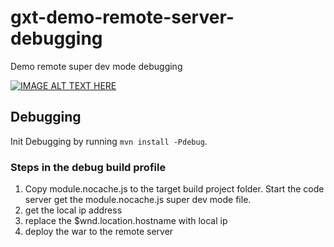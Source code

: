 # gxt-demo-remote-server-debugging
Demo remote super dev mode debugging

[![IMAGE ALT TEXT HERE](https://img.youtube.com/vi/vxwdI6GWYOY/0.jpg)](https://www.youtube.com/watch?v=YvxwdI6GWYOY)

## Debugging
Init Debugging by running `mvn install -Pdebug`. 

### Steps in the debug build profile

1. Copy module.nocache.js to the target build project folder. Start the code server get the module.nocache.js super dev mode file.
2. get the local ip address
3. replace the $wnd.location.hostname with local ip
4. deploy the war to the remote server
